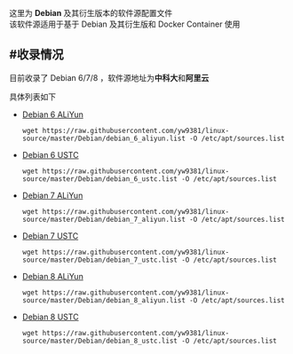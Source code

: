 这里为 **Debian** 及其衍生版本的软件源配置文件  
该软件源适用于基于 Debian 及其衍生版和 Docker Container 使用

#收录情况
--------
目前收录了 Debian 6/7/8 ，软件源地址为**中科大**和**阿里云**  

具体列表如下

- [Debian 6 ALiYun](debian_6_aliyun.list)
	```
	wget https://raw.githubusercontent.com/yw9381/linux-source/master/Debian/debian_6_aliyun.list -O /etc/apt/sources.list
	```
- [Debian 6 USTC](debian_6_ustc.list)
	```
	wget https://raw.githubusercontent.com/yw9381/linux-source/master/Debian/debian_6_ustc.list -O /etc/apt/sources.list
	```
- [Debian 7 ALiYun](debian_7_aliyun.list)
	```
	wget https://raw.githubusercontent.com/yw9381/linux-source/master/Debian/debian_7_aliyun.list -O /etc/apt/sources.list
	```
- [Debian 7 USTC](debian_7_ustc.list)
    ```
    wget https://raw.githubusercontent.com/yw9381/linux-source/master/Debian/debian_7_ustc.list -O /etc/apt/sources.list
    ```
- [Debian 8 ALiYun](debian_8_aliyun.list)
	```
	wget https://raw.githubusercontent.com/yw9381/linux-source/master/Debian/debian_8_aliyun.list -O /etc/apt/sources.list
	```
- [Debian 8 USTC](debian_8_ustc.list)
    ```
    wget https://raw.githubusercontent.com/yw9381/linux-source/master/Debian/debian_8_ustc.list -O /etc/apt/sources.list
    ```